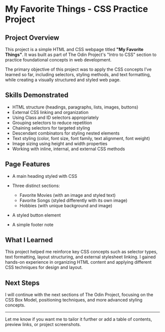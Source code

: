 # My Favorite Things - CSS Practice Project

## Project Overview

This project is a simple HTML and CSS webpage titled **"My Favorite Things"**. It was built as part of The Odin Project's "Intro to CSS" section to practice foundational concepts in web development.

The primary objective of this project was to apply the CSS concepts I’ve learned so far, including selectors, styling methods, and text formatting, while creating a visually structured and styled web page.

## Skills Demonstrated

* HTML structure (headings, paragraphs, lists, images, buttons)
* External CSS linking and organization
* Using Class and ID selectors appropriately
* Grouping selectors to reduce repetition
* Chaining selectors for targeted styling
* Descendant combinators for styling nested elements
* Text styling (color, font size, font family, text alignment, font weight)
* Image sizing using height and width properties
* Working with inline, internal, and external CSS methods

## Page Features

* A main heading styled with CSS
* Three distinct sections:

  * Favorite Movies (with an image and styled text)
  * Favorite Songs (styled differently with its own image)
  * Hobbies (with unique background and image)
* A styled button element
* A simple footer note

## What I Learned

This project helped me reinforce key CSS concepts such as selector types, text formatting, layout structuring, and external stylesheet linking. I gained hands-on experience in organizing HTML content and applying different CSS techniques for design and layout.

## Next Steps

I will continue with the next sections of The Odin Project, focusing on the CSS Box Model, positioning techniques, and more advanced styling concepts.

---

Let me know if you want me to tailor it further or add a table of contents, preview links, or project screenshots.
